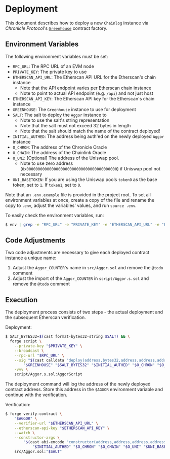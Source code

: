 # Deployment

This document describes how to deploy a new `Chainlog` instance via _Chronicle Protocol_'s [`Greenhouse`](https://github.com/chronicleprotocol/greenhouse) contract factory.

## Environment Variables

The following environment variables must be set:

- `RPC_URL`: The RPC URL of an EVM node
- `PRIVATE_KEY`: The private key to use
- `ETHERSCAN_API_URL`: The Etherscan API URL for the Etherscan's chain instance
    - Note that the API endpoint varies per Etherscan chain instance
    - Note to point to actual API endpoint (e.g. `/api`) and not just host
- `ETHERSCAN_API_KEY`: The Etherscan API key for the Etherscan's chain instance
- `GREENHOUSE`: The `Greenhouse` instance to use for deployment
- `SALT`: The salt to deploy the `Aggor` instance to
    - Note to use the salt's string representation
    - Note that the salt must not exceed 32 bytes in length
    - Note that the salt should match the name of the contract deployed!
- `INITIAL_AUTHED`: The address being auth'ed on the newly deployed `Aggor` instance
- `O_CHRON`: The address of the Chronicle Oracle
- `O_CHAIN`: The address of the Chainlink Oracle
- `O_UNI`: [Optional] The address of the Uniswap pool.
    - Note to use zero address (`0x0000000000000000000000000000000000000000`) if Uniswap pool not necessary
- `UNI_BASETOKEN`: If you are using the Uniswap pools `token0` as the base token, set to `1`. If `token1`, set to `0`.

Note that an `.env.example` file is provided in the project root. To set all environment variables at once, create a copy of the file and rename the copy to `.env`, adjust the variables' values, and run `source .env`.

To easily check the environment variables, run:

```bash
$ env | grep -e "RPC_URL" -e "PRIVATE_KEY" -e "ETHERSCAN_API_URL" -e "ETHERSCAN_API_KEY" -e "GREENHOUSE" -e "SALT" -e "INITIAL_AUTHED" -e "O_CHRON" -e "O_CHAIN" -e "O_UNI" -e "UNI_BASETOKEN"
```

## Code Adjustments

Two code adjustments are necessary to give each deployed contract instance a unique name:

1. Adjust the `Aggor_COUNTER`'s name in `src/Aggor.sol` and remove the `@todo` comment
2. Adjust the import of the `Aggor_COUNTER` in `script/Aggor.s.sol` and remove the `@todo` comment

## Execution

The deployment process consists of two steps - the actual deployment and the subsequent Etherscan verification.

Deployment:

```bash
$ SALT_BYTES32=$(cast format-bytes32-string $SALT) && \
  forge script \
    --private-key "$PRIVATE_KEY" \
    --broadcast \
    --rpc-url "$RPC_URL" \
    --sig "$(cast calldata "deploy(address,bytes32,address,address,address,address,bool)" \
        "$GREENHOUSE" "$SALT_BYTES32" "$INITIAL_AUTHED" "$O_CHRON" "$O_CHAIN" "$O_UNI" "$UNI_BASETOKEN")" \
    -vvv \
    script/Aggor.s.sol:AggorScript
```

The deployment command will log the address of the newly deployed contract address. Store this address in the `$AGGOR` environment variable and continue with the verification.

Verification:

```bash
$ forge verify-contract \
    "$AGGOR" \
    --verifier-url "$ETHERSCAN_API_URL" \
    --etherscan-api-key "$ETHERSCAN_API_KEY" \
    --watch \
    --constructor-args \
        "$(cast abi-encode "constructor(address,address,address,address,bool)" \
            "$INITIAL_AUTHED" "$O_CHRON" "$O_CHAIN" "$O_UNI" "$UNI_BASETOKEN")" \
    src/Aggor.sol:"$SALT"
```
